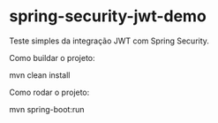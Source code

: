 # spring-security-jwt-demo
Teste simples da integração JWT com Spring Security. 

Como buildar o projeto:

mvn clean install

Como rodar o projeto:

mvn spring-boot:run